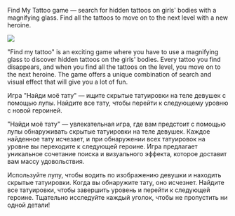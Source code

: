 <p>Find My Tattoo game — search for hidden tattoos on girls' bodies with a magnifying glass. Find all the tattoos to move on to the next level with a new heroine.</p>
<p><img src="./media/и2.png"/></p>
<p>"Find my tattoo" is an exciting game where you have to use a magnifying glass to discover hidden tattoos on the girls' bodies. Every tattoo you find disappears, 
  and when you find all the tattoos on the level, you move on to the next heroine. The game offers a unique combination of search and visual effect that will give you a lot of fun.</p>

<p>Игра "Найди моё тату" — ищите скрытые татуировки на теле девушек с помощью лупы. Найдите все тату, чтобы перейти к следующему уровню с новой героиней.</p>

<p>"Найди моё тату" — увлекательная игра, где вам предстоит с помощью лупы обнаруживать скрытые татуировки на теле девушек. Каждое найденное тату исчезает, 
  и при обнаружении всех татуировок на уровне вы переходите к следующей героине. Игра предлагает уникальное сочетание поиска и визуального эффекта, которое доставит вам массу удовольствия.</p>

<p>Используйте лупу, чтобы водить по изображению девушки и находить скрытые татуировки. Когда вы обнаружите тату, оно исчезнет. Найдите все татуировки, 
  чтобы завершить уровень и перейти к следующей героине. Тщательно исследуйте каждый уголок, чтобы не пропустить ни одной детали!</p>
